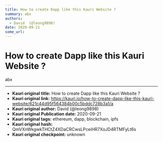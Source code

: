 ```yaml
---
title: How to create Dapp like this Kauri Website ?
summary: abx
authors:
  - David  (@leong9898)
date: 2020-09-21
some_url: 
---
```


# How to create Dapp like this Kauri Website ?


abx


---

- **Kauri original title:** How to create Dapp like this Kauri Website ?
- **Kauri original link:** https://kauri.io/how-to-create-dapp-like-this-kauri-website/621c44d95f564384b00c5bddc728b3a1/a
- **Kauri original author:** David  (@leong9898)
- **Kauri original Publication date:** 2020-09-21
- **Kauri original tags:** ethereum, dapp, blockchain, ipfs
- **Kauri original hash:** QmVXnWkgwkTHCtZ4XDaCRCwsLPceiHR7XoJD4RTMFyLt6s
- **Kauri original checkpoint:** unknown



